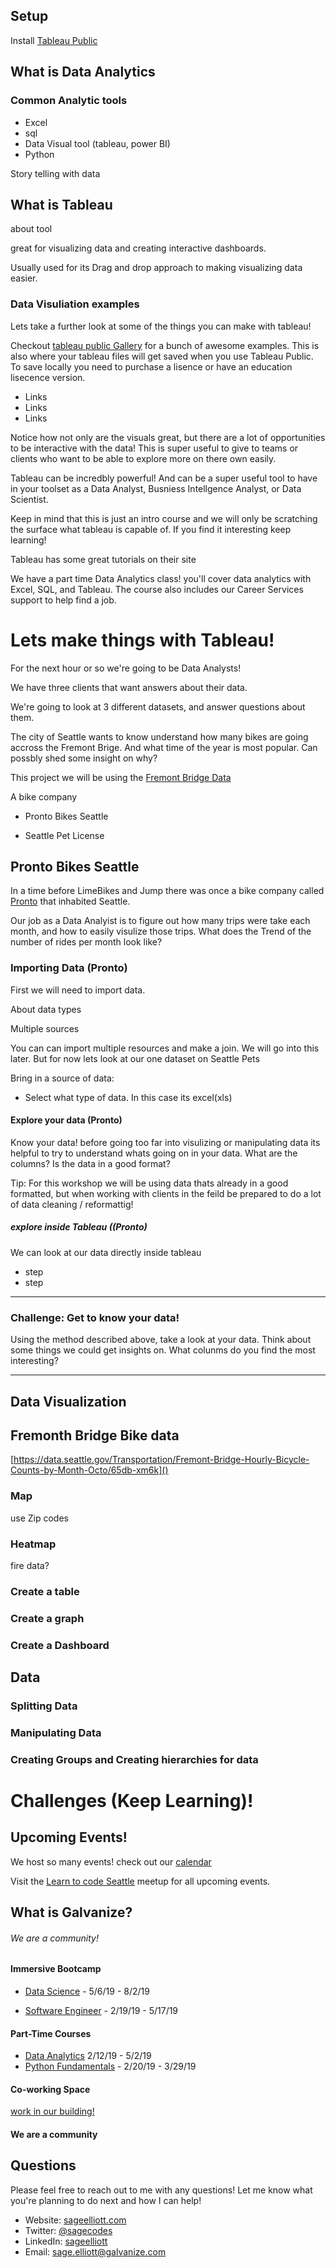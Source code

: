 ## Setup

Install [Tableau Public](https://public.tableau.com/en-us/s/)





## What is Data Analytics

### Common Analytic tools 

- Excel
- sql
- Data Visual tool (tableau, power BI)
- Python


Story telling with data

## What is Tableau
about tool

great for visualizing data and creating interactive dashboards.


Usually used for its Drag and drop approach to making visualizing data easier.


### Data Visuliation examples

Lets take a further look at some of the things you can make with tableau!

Checkout [tableau public Gallery](https://public.tableau.com/en-us/s/gallery) for a bunch of awesome examples. This is also where your tableau files will get saved when you use Tableau Public. To save locally you need to purchase a lisence or have an education lisecence version.


- Links
- Links
- Links


Notice how not only are the visuals great, but there are a lot of opportunities to be interactive with the data! This is super useful to give to teams or clients who want to be able to explore more on there own easily. 

Tableau can be incredbly powerful! And can be a super useful tool to have in your toolset as a Data Analyst, Busniess Intellgence Analyst, or Data Scientist. 

Keep in mind that this is just an intro course and we will only be scratching the surface what tableau is capable of. If you find it interesting keep learning! 

Tableau has some great tutorials on their site

We have a part time Data Analytics class! you'll cover data analytics with Excel, SQL, and Tableau. The course also includes our Career Services support to help find a job. 


# Lets make things with Tableau!

For the next hour or so we're going to be Data Analysts! 

We have three clients that want answers about their data. 

We're going to look at 3 different datasets, and answer questions about them.

The city of Seattle wants to know understand how many bikes are going accross the Fremont Brige. And what time of the year is most popular. Can possbly shed some insight on why?

This project we will be using the [Fremont Bridge Data]()

A bike company

- Pronto Bikes Seattle


- Seattle Pet License


## Pronto Bikes Seattle
In a time before LimeBikes and Jump there was once a bike company called [Pronto](https://en.wikipedia.org/wiki/Pronto_Cycle_Share) that inhabited Seattle. 

Our job as a Data Analyist is to figure out how many trips were take each month, and how to easily visulize those trips. What does the Trend of the number of rides per month look like?



### Importing Data (Pronto)

First we will need to import data. 

About data types

Multiple sources

You can can import multiple resources and make a join. We will go into this later. But for now lets look at our one dataset on Seattle Pets

Bring in a source of data:

- Select what type of data. In this case its excel(xls)


#### Explore your data (Pronto)

Know your data! before going too far into visulizing or manipulating data its helpful to try to understand whats going on in your data. What are the columns? Is the data in a good format?

Tip: For this workshop we will be using data thats already in a good formatted, but when working with clients in the feild be prepared to do a lot of data cleaning / reformattig!

##### explore inside Tableau ((Pronto)

We can look at our data directly inside tableau

- step
- step


------
### Challenge: Get to know your data!

Using the method described above, take a look at your data.
Think about some things we could get insights on. What colunms do you find the most interesting?

------


## Data Visualization















## Fremonth Bridge Bike data
[https://data.seattle.gov/Transportation/Fremont-Bridge-Hourly-Bicycle-Counts-by-Month-Octo/65db-xm6k]()






### Map
use Zip codes

### Heatmap
fire data?

###  Create a table

### Create a graph

### Create a Dashboard
 



## Data 

### Splitting Data

### Manipulating Data

###  Creating Groups and Creating hierarchies for data



# Challenges (Keep Learning)!



## Upcoming Events!

We host so many events! check out our [calendar](https://www.galvanize.com/events)

Visit the [Learn to code Seattle](https://www.meetup.com/Learn-Code-Seattle/) meetup for all upcoming events.


## What is Galvanize?
###### We are a community!


#### Immersive Bootcamp

- [Data Science](https://www.galvanize.com/data-science) - 5/6/19 - 8/2/19 

- [Software Engineer](https://www.galvanize.com/web-development) - 2/19/19 - 5/17/19

#### Part-Time Courses

- [Data Analytics](https://www.galvanize.com/part-time/data-analytics) 2/12/19 - 5/2/19
- [Python Fundamentals](https://www.galvanize.com/part-time/data-science-fundamentals) - 2/20/19 - 3/29/19

#### Co-working Space

[work in our building!](https://www.galvanize.com/entrepreneur)

#### We are a community

## Questions

Please feel free to reach out to me with any questions! Let me know what you're planning to do next and how I can help!


- Website: [sageelliott.com](http://sageelliott.com/)
- Twitter: [@sagecodes](https://twitter.com/@sagecodes)
- LinkedIn: [sageelliott](https://www.linkedin.com/in/sageelliott/) 
- Email: [sage.elliott@galvanize.com](mailto:sage.elliott@galvanize.com)




